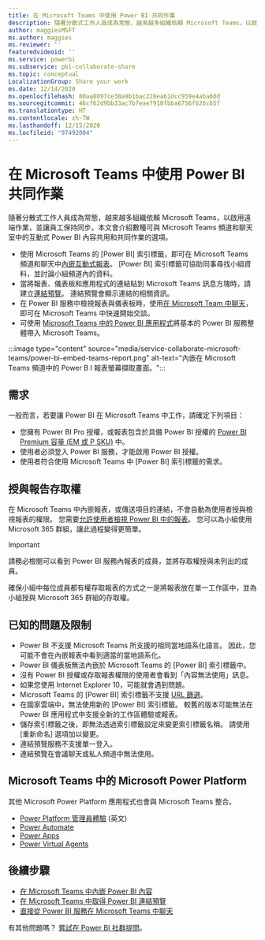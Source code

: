 ```yaml
---
title: 在 Microsoft Teams 中使用 Power BI 共同作業
description: 隨著分散式工作人員成為常態，越來越多組織依賴 Microsoft Teams，以啟用遠端作業，並讓員工保持同步。
author: maggiesMSFT
ms.author: maggies
ms.reviewer: ''
featuredvideoid: ''
ms.service: powerbi
ms.subservice: pbi-collaborate-share
ms.topic: conceptual
LocalizationGroup: Share your work
ms.date: 12/14/2020
ms.openlocfilehash: 80aa8097ce38a9b1bac228ea61dcc959e4aba60d
ms.sourcegitcommit: 46cf62d9bb33ac7b7eae7910fbba6756f626c65f
ms.translationtype: HT
ms.contentlocale: zh-TW
ms.lasthandoff: 12/15/2020
ms.locfileid: "97492004"
---
```

# <a name="collaborate-in-microsoft-teams-with-power-bi"></a>在 Microsoft Teams 中使用 Power BI 共同作業

隨著分散式工作人員成為常態，越來越多組織依賴 Microsoft Teams，以啟用遠端作業，並讓員工保持同步。本文會介紹數種可與 Microsoft Teams 頻道和聊天室中的互動式 Power BI 內容共用和共同作業的選項。 

- 使用 Microsoft Teams 的 [Power BI] 索引標籤，即可在 Microsoft Teams 頻道和聊天中[內嵌互動式報表](service-embed-report-microsoft-teams.md)。 [Power BI] 索引標籤可協助同事尋找小組資料，並討論小組頻道內的資料。 
- 當將報表、儀表板和應用程式的連結貼到 Microsoft Teams 訊息方塊時，請建立[連結預覽](service-teams-link-preview.md)。 連結預覽會顯示連結的相關資訊。 
- 在 Power BI 服務中檢視報表與儀表板時，使用[在 Microsoft Team 中聊天](service-share-report-teams.md)，即可在 Microsoft Teams 中快速開始交談。
- 可使用 [Microsoft Teams 中的 Power BI 應用程式](service-microsoft-teams-app.md)將基本的 Power BI 服務整體帶入 Microsoft Teams。
 
:::image type="content" source="media/service-collaborate-microsoft-teams/power-bi-embed-teams-report.png" alt-text="內嵌在 Microsoft Teams 頻道中的 Power B I 報表螢幕擷取畫面。":::

## <a name="requirements"></a>需求

一般而言，若要讓 Power BI 在 Microsoft Teams 中工作，請確定下列項目：

- 您擁有 Power BI Pro 授權，或報表包含於具備 Power BI 授權的 [Power BI Premium 容量 (EM 或 P SKU)](../admin/service-premium-what-is.md) 中。
- 使用者必須登入 Power BI 服務，才能啟用 Power BI 授權。
- 使用者符合使用 Microsoft Teams 中 [Power BI] 索引標籤的需求。

## <a name="grant-access-to-reports"></a>授與報告存取權

在 Microsoft Teams 中內嵌報表，或傳送項目的連結，不會自動為使用者授與檢視報表的權限。 您需要[允許使用者檢視 Power BI 中的報表](service-share-dashboards.md)。 您可以為小組使用 Microsoft 365 群組，讓此過程變得更簡單。

> [!IMPORTANT]
> 請務必檢閱可以看到 Power BI 服務內報表的成員，並將存取權授與未列出的成員。

確保小組中每位成員都有權存取報表的方式之一是將報表放在單一工作區中，並為小組授與 Microsoft 365 群組的存取權。

## <a name="known-issues-and-limitations"></a>已知的問題及限制

- Power BI 不支援 Microsoft Teams 所支援的相同當地語系化語言。 因此，您可能不會在內嵌報表中看到適當的當地語系化。
- Power BI 儀表板無法內嵌於 Microsoft Teams 的 [Power BI] 索引標籤中。
- 沒有 Power BI 授權或存取報表權限的使用者會看到「內容無法使用」訊息。
- 如果您使用 Internet Explorer 10，可能就會遇到問題。 <!--You can look at the [browsers support for Power BI](../fundamentals/power-bi-browsers.md) and for [Microsoft 365](https://products.office.com/office-system-requirements#Browsers-section). -->
- Microsoft Teams 的 [Power BI] 索引標籤不支援 [URL 篩選](service-url-filters.md)。
- 在國家雲端中，無法使用新的 [Power BI] 索引標籤。 較舊的版本可能無法在 Power BI 應用程式中支援全新的工作區體驗或報表。
- 儲存索引標籤之後，即無法透過索引標籤設定來變更索引標籤名稱。 請使用 [重新命名] 選項加以變更。
- 連結預覽服務不支援單一登入。
- 連結預覽在會議聊天或私人頻道中無法使用。

## <a name="microsoft-power-platform-in-microsoft-teams"></a>Microsoft Teams 中的 Microsoft Power Platform

其他 Microsoft Power Platform 應用程式也會與 Microsoft Teams 整合。

- [Power Platform 管理員體驗](/power-platform/admin/about-teams-environment) (英文)
- [Power Automate](/power-automate/teams/overview)
- [Power Apps](/powerapps/teams/overview)
- [Power Virtual Agents](/power-virtual-agents/)

## <a name="next-steps"></a>後續步驟

- [在 Microsoft Teams 中內嵌 Power BI 內容](service-embed-report-microsoft-teams.md)
- [在 Microsoft Teams 中取得 Power BI 連結預覽](service-teams-link-preview.md)
- [直接從 Power BI 服務在 Microsoft Teams 中聊天](service-share-report-teams.md)

有其他問題嗎？ [嘗試在 Power BI 社群提問](https://community.powerbi.com/)。
